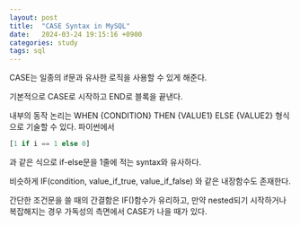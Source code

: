 ```yaml
---
layout: post
title:  "CASE Syntax in MySQL"
date:   2024-03-24 19:15:16 +0900
categories: study
tags: sql
---
```


CASE는 일종의 if문과 유사한 로직을 사용할 수 있게 해준다.

기본적으로 CASE로 시작하고 END로 블록을 끝낸다. 

내부의 동작 논리는 WHEN {CONDITION} THEN {VALUE1} ELSE {VALUE2} 형식으로 기술할 수 있다. 파이썬에서 

```python
[1 if i == 1 else 0] 
```

과 같은 식으로 if-else문을 1줄에 적는 syntax와 유사하다. 

비슷하게 IF(condition, value_if_true, value_if_false) 와 같은 내장함수도 존재한다. 

간단한 조건문을 쓸 때의  간결함은 IF()함수가 유리하고, 만약 nested되기 시작하거나 복잡해지는 경우 가독성의 측면에서 CASE가 나을 때가 있다.

